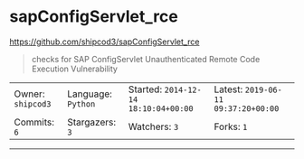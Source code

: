 # sapConfigServlet_rce

https://github.com/shipcod3/sapConfigServlet_rce
<blockquote>
checks for SAP ConfigServlet Unauthenticated Remote Code Execution Vulnerability
</blockquote>

<table><tr>
<tr><td>Owner: <code>shipcod3</code></td>
    <td>Language: <code>Python</code></td>
    <td>Started: <code>2014-12-14 18:10:04+00:00</code></td>
    <td>Latest: <code>2019-06-11 09:37:20+00:00</code></td></tr>
<tr><td>Commits: <code>6</code></td>
    <td>Stargazers: <code>3</code></td>
    <td>Watchers: <code>3</code></td>
    <td>Forks: <code>1</code></td></tr>
</table>

---

